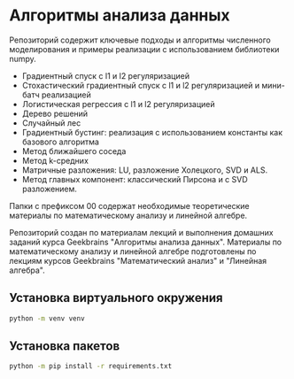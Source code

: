 # Алгоритмы анализа данных
Репозиторий содержит ключевые подходы и алгоритмы численного моделирования и примеры реализации с использованием библиотеки numpy.

  - Градиентный спуск с l1 и l2 регуляризацией
  - Стохастический градиентный спуск с l1 и l2 регуляризацией и мини-батч реализацией
  - Логистическая регрессия с l1 и l2 регуляризацией
  - Дерево решений
  - Случайный лес
  - Градиентный бустинг: реализация с использованием константы как базового алгоритма
  - Метод ближайшего соседа
  - Метод k-средних
  - Матричные разложения: LU, разложение Холецкого, SVD и ALS.
  - Метод главных компонент: классический Пирсона и с SVD разложением.
  
Папки с префиксом 00 содержат необходимые теоретические материалы по математическому анализу и линейной алгебре.

Репозиторий создан по материалам лекций и выполнения домашних заданий курса Geekbrains "Алгоритмы анализа данных".
Материалы по математическому анализу и линейной алгебре подготовлены по лекциям курсов Geekbrains
"Математический анализ" и "Линейная алгебра".

## Установка виртуального окружения
```bash
python -m venv venv
```

## Установка пакетов
```bash
python -m pip install -r requirements.txt
```
